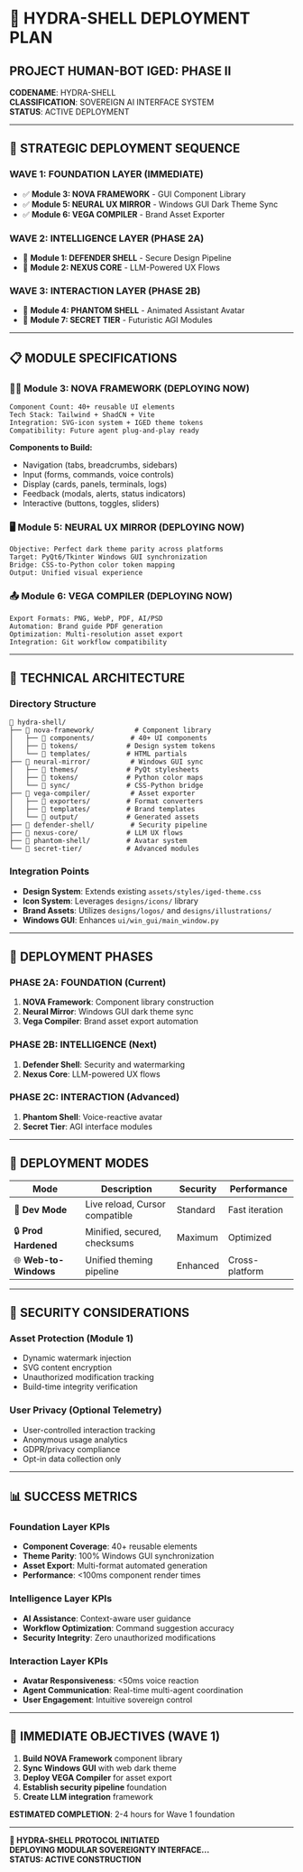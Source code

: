 # 🧠 HYDRA-SHELL DEPLOYMENT PLAN
## PROJECT HUMAN-BOT IGED: PHASE II

**CODENAME**: HYDRA-SHELL  
**CLASSIFICATION**: SOVEREIGN AI INTERFACE SYSTEM  
**STATUS**: ACTIVE DEPLOYMENT  

---

## 🎯 STRATEGIC DEPLOYMENT SEQUENCE

### **WAVE 1: FOUNDATION LAYER** (IMMEDIATE)
- ✅ **Module 3: NOVA FRAMEWORK** - GUI Component Library
- ✅ **Module 5: NEURAL UX MIRROR** - Windows GUI Dark Theme Sync  
- ✅ **Module 6: VEGA COMPILER** - Brand Asset Exporter

### **WAVE 2: INTELLIGENCE LAYER** (PHASE 2A)
- 🔄 **Module 1: DEFENDER SHELL** - Secure Design Pipeline
- 🔄 **Module 2: NEXUS CORE** - LLM-Powered UX Flows

### **WAVE 3: INTERACTION LAYER** (PHASE 2B)
- 🚀 **Module 4: PHANTOM SHELL** - Animated Assistant Avatar
- 🚀 **Module 7: SECRET TIER** - Futuristic AGI Modules

---

## 📋 MODULE SPECIFICATIONS

### **🧑‍🎨 Module 3: NOVA FRAMEWORK (DEPLOYING NOW)**
```
Component Count: 40+ reusable UI elements
Tech Stack: Tailwind + ShadCN + Vite
Integration: SVG-icon system + IGED theme tokens
Compatibility: Future agent plug-and-play ready
```

**Components to Build:**
- Navigation (tabs, breadcrumbs, sidebars)
- Input (forms, commands, voice controls)  
- Display (cards, panels, terminals, logs)
- Feedback (modals, alerts, status indicators)
- Interactive (buttons, toggles, sliders)

### **🖥️ Module 5: NEURAL UX MIRROR (DEPLOYING NOW)**  
```
Objective: Perfect dark theme parity across platforms
Target: PyQt6/Tkinter Windows GUI synchronization
Bridge: CSS-to-Python color token mapping
Output: Unified visual experience
```

### **📤 Module 6: VEGA COMPILER (DEPLOYING NOW)**
```
Export Formats: PNG, WebP, PDF, AI/PSD
Automation: Brand guide PDF generation  
Optimization: Multi-resolution asset export
Integration: Git workflow compatibility
```

---

## 🔧 TECHNICAL ARCHITECTURE

### **Directory Structure**
```
📁 hydra-shell/
├── 📁 nova-framework/          # Component library
│   ├── 📁 components/         # 40+ UI components
│   ├── 📁 tokens/            # Design system tokens
│   └── 📁 templates/         # HTML partials
├── 📁 neural-mirror/          # Windows GUI sync
│   ├── 📁 themes/            # PyQt stylesheets  
│   ├── 📁 tokens/            # Python color maps
│   └── 📁 sync/              # CSS-Python bridge
├── 📁 vega-compiler/          # Asset exporter
│   ├── 📁 exporters/         # Format converters
│   ├── 📁 templates/         # Brand templates
│   └── 📁 output/            # Generated assets
├── 📁 defender-shell/         # Security pipeline
├── 📁 nexus-core/            # LLM UX flows
├── 📁 phantom-shell/         # Avatar system
└── 📁 secret-tier/           # Advanced modules
```

### **Integration Points**
- **Design System**: Extends existing `assets/styles/iged-theme.css`
- **Icon System**: Leverages `designs/icons/` library
- **Brand Assets**: Utilizes `designs/logos/` and `designs/illustrations/`
- **Windows GUI**: Enhances `ui/win_gui/main_window.py`

---

## 🚀 DEPLOYMENT PHASES

### **PHASE 2A: FOUNDATION** (Current)
1. **NOVA Framework**: Component library construction
2. **Neural Mirror**: Windows GUI dark theme sync
3. **Vega Compiler**: Brand asset export automation

### **PHASE 2B: INTELLIGENCE** (Next)  
1. **Defender Shell**: Security and watermarking
2. **Nexus Core**: LLM-powered UX flows

### **PHASE 2C: INTERACTION** (Advanced)
1. **Phantom Shell**: Voice-reactive avatar
2. **Secret Tier**: AGI interface modules

---

## 💾 DEPLOYMENT MODES

| Mode | Description | Security | Performance |
|------|-------------|----------|-------------|
| 🧪 **Dev Mode** | Live reload, Cursor compatible | Standard | Fast iteration |
| 🔒 **Prod Hardened** | Minified, secured, checksums | Maximum | Optimized |
| 🌐 **Web-to-Windows** | Unified theming pipeline | Enhanced | Cross-platform |

---

## 🔐 SECURITY CONSIDERATIONS

### **Asset Protection** (Module 1)
- Dynamic watermark injection
- SVG content encryption  
- Unauthorized modification tracking
- Build-time integrity verification

### **User Privacy** (Optional Telemetry)
- User-controlled interaction tracking
- Anonymous usage analytics
- GDPR/privacy compliance
- Opt-in data collection only

---

## 📊 SUCCESS METRICS

### **Foundation Layer KPIs**
- **Component Coverage**: 40+ reusable elements
- **Theme Parity**: 100% Windows GUI synchronization
- **Asset Export**: Multi-format automated generation
- **Performance**: <100ms component render times

### **Intelligence Layer KPIs** 
- **AI Assistance**: Context-aware user guidance
- **Workflow Optimization**: Command suggestion accuracy
- **Security Integrity**: Zero unauthorized modifications

### **Interaction Layer KPIs**
- **Avatar Responsiveness**: <50ms voice reaction
- **Agent Communication**: Real-time multi-agent coordination
- **User Engagement**: Intuitive sovereign control

---

## 🎯 IMMEDIATE OBJECTIVES (WAVE 1)

1. **Build NOVA Framework** component library
2. **Sync Windows GUI** with web dark theme  
3. **Deploy VEGA Compiler** for asset export
4. **Establish security pipeline** foundation
5. **Create LLM integration** framework

**ESTIMATED COMPLETION**: 2-4 hours for Wave 1 foundation

---

**🧠 HYDRA-SHELL PROTOCOL INITIATED**  
**DEPLOYING MODULAR SOVEREIGNTY INTERFACE...**  
**STATUS: ACTIVE CONSTRUCTION**